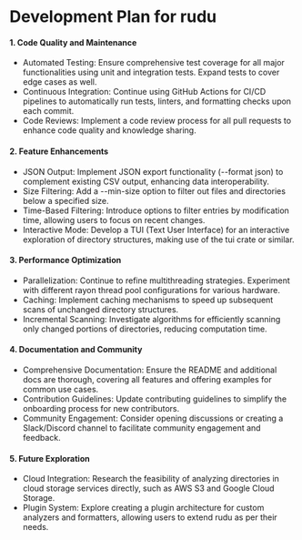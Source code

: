 # Development Plan for rudu

#### 1. Code Quality and Maintenance
- Automated Testing: Ensure comprehensive test coverage for all major functionalities using unit and integration tests. Expand tests to cover edge cases as well.
- Continuous Integration: Continue using GitHub Actions for CI/CD pipelines to automatically run tests, linters, and formatting checks upon each commit.
- Code Reviews: Implement a code review process for all pull requests to enhance code quality and knowledge sharing.

#### 2. Feature Enhancements
- JSON Output: Implement JSON export functionality (--format json) to complement existing CSV output, enhancing data interoperability.
- Size Filtering: Add a --min-size option to filter out files and directories below a specified size.
- Time-Based Filtering: Introduce options to filter entries by modification time, allowing users to focus on recent changes.
- Interactive Mode: Develop a TUI (Text User Interface) for an interactive exploration of directory structures, making use of the tui crate or similar.

#### 3. Performance Optimization
- Parallelization: Continue to refine multithreading strategies. Experiment with different rayon thread pool configurations for various hardware.
- Caching: Implement caching mechanisms to speed up subsequent scans of unchanged directory structures.
- Incremental Scanning: Investigate algorithms for efficiently scanning only changed portions of directories, reducing computation time.

#### 4. Documentation and Community
- Comprehensive Documentation: Ensure the README and additional docs are thorough, covering all features and offering examples for common use cases.
- Contribution Guidelines: Update contributing guidelines to simplify the onboarding process for new contributors.
- Community Engagement: Consider opening discussions or creating a Slack/Discord channel to facilitate community engagement and feedback.

#### 5. Future Exploration
- Cloud Integration: Research the feasibility of analyzing directories in cloud storage services directly, such as AWS S3 and Google Cloud Storage.
- Plugin System: Explore creating a plugin architecture for custom analyzers and formatters, allowing users to extend rudu as per their needs.